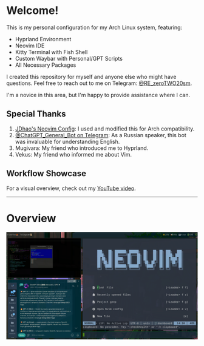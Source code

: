 # Welcome!

This is my personal configuration for my Arch Linux system, featuring:

- Hyprland Environment
- Neovim IDE
- Kitty Terminal with Fish Shell
- Custom Waybar with Personal/GPT Scripts
- All Necessary Packages

I created this repository for myself and anyone else who might have questions. Feel free to reach out to me on Telegram: [@RE_zeroTWO20sm](https://t.me/RE_zeroTWO20sm).

I'm a novice in this area, but I'm happy to provide assistance where I can.

## Special Thanks

1. [JDhao's Neovim Config](https://github.com/jdhao/nvim-config): I used and modified this for Arch compatibility.
2. [@ChatGPT_General_Bot on Telegram](https://t.me/ChatGPT_General_Bot): As a Russian speaker, this bot was invaluable for understanding English.
3. Mugivara: My friend who introduced me to Hyprland.
4. Vekus: My friend who informed me about Vim.

## Workflow Showcase

For a visual overview, check out my [YouTube video](https://youtu.be/zrWrCL8BrZI).

---
# Overview

![Hyprland Environment Overview](images/2025-01-18-040042_hyprshot.png)
